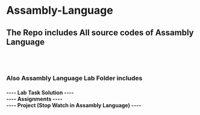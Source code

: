 # Assambly-Language
<h2>The Repo includes <b>All source codes of Assambly Language</b></h2>
  
  <br><br>
  
  <h3>Also Assambly Language Lab Folder includes </h3>
  <h4> ---- Lab Task Solution ----<br>
       ---- Assignments ----<br>
       ---- Project (Stop Watch in Assambly Language)  ----<br>
    
